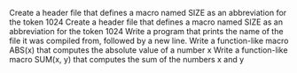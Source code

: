 Create a header file that defines a macro named SIZE as an abbreviation for the token 1024
Create a header file that defines a macro named SIZE as an abbreviation for the token 1024
Write a program that prints the name of the file it was compiled from, followed by a new line.
Write a function-like macro ABS(x) that computes the absolute value of a number x
Write a function-like macro SUM(x, y) that computes the sum of the numbers x and y
